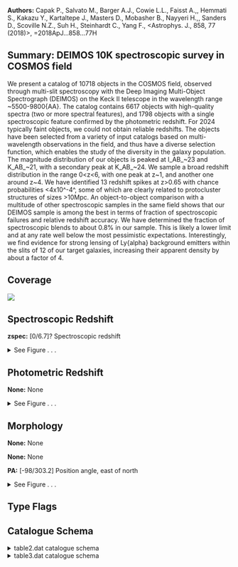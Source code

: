 

**Authors:** Capak P., Salvato M., Barger A.J., Cowie L.L., Faisst A.,, Hemmati S., Kakazu Y., Kartaltepe J., Masters D., Mobasher B., Nayyeri H.,, Sanders D., Scoville N.Z., Suh H., Steinhardt C., Yang F., <Astrophys. J., 858, 77 (2018)>, =2018ApJ...858...77H

## Summary: DEIMOS 10K spectroscopic survey in COSMOS field

We present a catalog of 10718 objects in the COSMOS field, observed through multi-slit spectroscopy with the Deep Imaging Multi-Object Spectrograph (DEIMOS) on the Keck II telescope in the wavelength range ~5500-9800{AA}. The catalog contains 6617 objects with high-quality spectra (two or more spectral features), and 1798 objects with a single spectroscopic feature confirmed by the photometric redshift. For 2024 typically faint objects, we could not obtain reliable redshifts. The objects have been selected from a variety of input catalogs based on multi-wavelength observations in the field, and thus have a diverse selection function, which enables the study of the diversity in the galaxy population. The magnitude distribution of our objects is peaked at I_AB_~23 and K_AB_~21, with a secondary peak at K_AB_~24. We sample a broad redshift distribution in the range 0<z<6, with one peak at z~1, and another one around z~4. We have identified 13 redshift spikes at z>0.65 with chance probabilities <4x10^-4^, some of which are clearly related to protocluster structures of sizes >10Mpc. An object-to-object comparison with a multitude of other spectroscopic samples in the same field shows that our DEIMOS sample is among the best in terms of fraction of spectroscopic failures and relative redshift accuracy. We have determined the fraction of spectroscopic blends to about 0.8% in our sample. This is likely a lower limit and at any rate well below the most pessimistic expectations. Interestingly, we find evidence for strong lensing of Ly{alpha} background emitters within the slits of 12 of our target galaxies, increasing their apparent density by about a factor of 4.

## Coverage 

 

 
![](https://github.com/joshgithubbin/Lestrade/blob/main/pages/J_ApJ_858_77/im/coverage.png?raw=true)

## Spectroscopic Redshift 



**zspec:** [0/6.7]? Spectroscopic redshift 




<details><summary>See Figure . . .</summary>

![](https://github.com/joshgithubbin/Lestrade/blob/main/pages/J_ApJ_858_77/im/ZSP.png?raw=true)

</details>

## Photometric Redshift 



**None:** None 




<details><summary>See Figure . . .</summary>

![](https://github.com/joshgithubbin/Lestrade/blob/main/pages/J_ApJ_858_77/im//ZPH.png?raw=true)

</details>

## Morphology 



**None:** None 

**None:** None 

**PA:** [-98/303.2] Position angle, east of north 




<details><summary>See Figure . . .</summary>

![](https://github.com/joshgithubbin/Lestrade/blob/main/pages/J_ApJ_858_77/im//morphology.png?raw=true)

</details>
                      
## Type Flags 





## Catalogue Schema 



<details>
<summary>table2.dat catalogue schema</summary>

| Bytes   | Format   | Units   | Label    | Explanations                                                                                                                                                                                                                                                                                                                          |
|:--------|:---------|:--------|:---------|:--------------------------------------------------------------------------------------------------------------------------------------------------------------------------------------------------------------------------------------------------------------------------------------------------------------------------------------|
| 1-  9   | A9       | ---     | Mask     | Mask                                                                                                                                                                                                                                                                                                                                  |
| 11- 12  | I2       | h       | RAh      | [9/10] Hour of Right Ascension (J2000)                                                                                                                                                                                                                                                                                                |
| 14- 15  | I2       | min     | RAm      | Minute of Right Ascension (J2000)                                                                                                                                                                                                                                                                                                     |
| 17- 18  | I2       | s       | RAs      | Second of Right Ascension (J2000)                                                                                                                                                                                                                                                                                                     |
| 20- 20  | A1       | ---     | DE-      | [+] Sign of the Declination (J2000)                                                                                                                                                                                                                                                                                                   |
| 21- 22  | I2       | deg     | DEd      | [1/2] Degree of Declination (J2000)                                                                                                                                                                                                                                                                                                   |
| 24- 25  | I2       | arcmin  | DEm      | Arcminute of Declination (J2000)                                                                                                                                                                                                                                                                                                      |
| 27- 30  | F4.1     | arcsec  | DEs      | Arcsecond of Declination (J2000)                                                                                                                                                                                                                                                                                                      |
| 32- 36  | F5.1     | deg     | PA       | [-98/303.2] Position angle, east of north                                                                                                                                                                                                                                                                                             |
| 38- 47  | A10      | "D/M/Y" | obs.date | UTC observation date                                                                                                                                                                                                                                                                                                                  |
| 49- 56  | A8       | "h:m:s" | obs.time | UTC observation time                                                                                                                                                                                                                                                                                                                  |
| 58- 60  | F3.1     | h       | Exp      | [0.3/2] Exposure time, hours                                                                                                                                                                                                                                                                                                          |
| 62- 65  | F4.2     | ---     | Airmass  | [1/3] Airmass                                                                                                                                                                                                                                                                                                                         |
| 67- 71  | A5       | ---     | Grating  | Grating (1)                                                                                                                                                                                                                                                                                                                           |
| 73- 77  | A5       | ---     | Filter   | Filter (GG455, GG495 or OG550)                                                                                                                                                                                                                                                                                                        |
| 79- 81  | I3       | ---     | Nsl      | [43/123] Number of slits assigned                                                                                                                                                                                                                                                                                                     |
| 83- 84  | I2       | ---     | Nz       | [30/96] Number of high-quality redshifts (Q>=1.5)                                                                                                                                                                                                                                                                                     |
| 86- 87  | I2       | ---     | Nsep     | [0/20] Number of serendipitous sources Note (1): The 600ZD grating yields a wavelength coverage of ~4800-10000{AA} with a dispersion of 0.65{AA}/pixel and a spectral resolution of R~2000. The 830G grating yields a wavelength coverage of ~6700-10500{AA} with a dispersion of 0.47{AA}/pixel and a spectral resolution of R~2700. |

**Note**: The 600ZD grating yields a wavelength coverage of ~4800-10000{AA}
    with a dispersion of 0.65{AA}/pixel and a spectral resolution of R~2000.
    The 830G grating yields a wavelength coverage of ~6700-10500{AA} with
    a dispersion of 0.47{AA}/pixel and a spectral resolution of R~2700.

</details>

<details>
<summary>table3.dat catalogue schema</summary>

| Bytes   | Format   | Units   | Label   | Explanations                                                                                                                                                                                                                                                                                                                                                                                                                                                                                                                                                                                                                                                                                                                                                                                                                                                                                                                                                                                                                                                                                                                                                                                                                                                                                                                                                                                                                                                                                                                                                                                                                                                                                                                                                                                                                                                                                                                                                                                                                                                                                                                                                                                                                                                                                                                                                                                                                                                                                                                                                                                                                                                                                                                                                                                                                                                                                                                                                                                                                                                                                                                                                                                                                                                                               |
|:--------|:---------|:--------|:--------|:-------------------------------------------------------------------------------------------------------------------------------------------------------------------------------------------------------------------------------------------------------------------------------------------------------------------------------------------------------------------------------------------------------------------------------------------------------------------------------------------------------------------------------------------------------------------------------------------------------------------------------------------------------------------------------------------------------------------------------------------------------------------------------------------------------------------------------------------------------------------------------------------------------------------------------------------------------------------------------------------------------------------------------------------------------------------------------------------------------------------------------------------------------------------------------------------------------------------------------------------------------------------------------------------------------------------------------------------------------------------------------------------------------------------------------------------------------------------------------------------------------------------------------------------------------------------------------------------------------------------------------------------------------------------------------------------------------------------------------------------------------------------------------------------------------------------------------------------------------------------------------------------------------------------------------------------------------------------------------------------------------------------------------------------------------------------------------------------------------------------------------------------------------------------------------------------------------------------------------------------------------------------------------------------------------------------------------------------------------------------------------------------------------------------------------------------------------------------------------------------------------------------------------------------------------------------------------------------------------------------------------------------------------------------------------------------------------------------------------------------------------------------------------------------------------------------------------------------------------------------------------------------------------------------------------------------------------------------------------------------------------------------------------------------------------------------------------------------------------------------------------------------------------------------------------------------------------------------------------------------------------------------------------------------|
| 1-  8   | A8       | ---     | ID      | Identifier (1)                                                                                                                                                                                                                                                                                                                                                                                                                                                                                                                                                                                                                                                                                                                                                                                                                                                                                                                                                                                                                                                                                                                                                                                                                                                                                                                                                                                                                                                                                                                                                                                                                                                                                                                                                                                                                                                                                                                                                                                                                                                                                                                                                                                                                                                                                                                                                                                                                                                                                                                                                                                                                                                                                                                                                                                                                                                                                                                                                                                                                                                                                                                                                                                                                                                                             |
| 10- 20  | F11.7    | deg     | RAdeg   | [149.3/151] Right Ascension (J2000)                                                                                                                                                                                                                                                                                                                                                                                                                                                                                                                                                                                                                                                                                                                                                                                                                                                                                                                                                                                                                                                                                                                                                                                                                                                                                                                                                                                                                                                                                                                                                                                                                                                                                                                                                                                                                                                                                                                                                                                                                                                                                                                                                                                                                                                                                                                                                                                                                                                                                                                                                                                                                                                                                                                                                                                                                                                                                                                                                                                                                                                                                                                                                                                                                                                        |
| 22- 31  | F10.8    | deg     | DEdeg   | [1.4/3] Declination (J2000)                                                                                                                                                                                                                                                                                                                                                                                                                                                                                                                                                                                                                                                                                                                                                                                                                                                                                                                                                                                                                                                                                                                                                                                                                                                                                                                                                                                                                                                                                                                                                                                                                                                                                                                                                                                                                                                                                                                                                                                                                                                                                                                                                                                                                                                                                                                                                                                                                                                                                                                                                                                                                                                                                                                                                                                                                                                                                                                                                                                                                                                                                                                                                                                                                                                                |
| 33- 35  | I3       | ---     | sel     | [1/960] Subsample identifier (2)                                                                                                                                                                                                                                                                                                                                                                                                                                                                                                                                                                                                                                                                                                                                                                                                                                                                                                                                                                                                                                                                                                                                                                                                                                                                                                                                                                                                                                                                                                                                                                                                                                                                                                                                                                                                                                                                                                                                                                                                                                                                                                                                                                                                                                                                                                                                                                                                                                                                                                                                                                                                                                                                                                                                                                                                                                                                                                                                                                                                                                                                                                                                                                                                                                                           |
| 37- 41  | F5.2     | mag     | imag    | [8/31.5]? I bandpass AB magnitude (3)                                                                                                                                                                                                                                                                                                                                                                                                                                                                                                                                                                                                                                                                                                                                                                                                                                                                                                                                                                                                                                                                                                                                                                                                                                                                                                                                                                                                                                                                                                                                                                                                                                                                                                                                                                                                                                                                                                                                                                                                                                                                                                                                                                                                                                                                                                                                                                                                                                                                                                                                                                                                                                                                                                                                                                                                                                                                                                                                                                                                                                                                                                                                                                                                                                                      |
| 43- 47  | F5.2     | mag     | Kmag    | [12/30.4]? K bandpass AB magnitude (3)                                                                                                                                                                                                                                                                                                                                                                                                                                                                                                                                                                                                                                                                                                                                                                                                                                                                                                                                                                                                                                                                                                                                                                                                                                                                                                                                                                                                                                                                                                                                                                                                                                                                                                                                                                                                                                                                                                                                                                                                                                                                                                                                                                                                                                                                                                                                                                                                                                                                                                                                                                                                                                                                                                                                                                                                                                                                                                                                                                                                                                                                                                                                                                                                                                                     |
| 49- 54  | F6.4     | ---     | zspec   | [0/6.7]? Spectroscopic redshift                                                                                                                                                                                                                                                                                                                                                                                                                                                                                                                                                                                                                                                                                                                                                                                                                                                                                                                                                                                                                                                                                                                                                                                                                                                                                                                                                                                                                                                                                                                                                                                                                                                                                                                                                                                                                                                                                                                                                                                                                                                                                                                                                                                                                                                                                                                                                                                                                                                                                                                                                                                                                                                                                                                                                                                                                                                                                                                                                                                                                                                                                                                                                                                                                                                            |
| 56- 57  | I2       | ---     | Qf      | [0/19] Original spectroscopic quality flag (4=very secure redshift) (4)                                                                                                                                                                                                                                                                                                                                                                                                                                                                                                                                                                                                                                                                                                                                                                                                                                                                                                                                                                                                                                                                                                                                                                                                                                                                                                                                                                                                                                                                                                                                                                                                                                                                                                                                                                                                                                                                                                                                                                                                                                                                                                                                                                                                                                                                                                                                                                                                                                                                                                                                                                                                                                                                                                                                                                                                                                                                                                                                                                                                                                                                                                                                                                                                                    |
| 59- 61  | F3.1     | ---     | Q       | [0/2] Comprehensive spectral quality flag (2=reliable spectroscopic identification; 1=uncertain) (5)                                                                                                                                                                                                                                                                                                                                                                                                                                                                                                                                                                                                                                                                                                                                                                                                                                                                                                                                                                                                                                                                                                                                                                                                                                                                                                                                                                                                                                                                                                                                                                                                                                                                                                                                                                                                                                                                                                                                                                                                                                                                                                                                                                                                                                                                                                                                                                                                                                                                                                                                                                                                                                                                                                                                                                                                                                                                                                                                                                                                                                                                                                                                                                                       |
| 63-132  | A70      | ---     | Remarks | Remarks (6) Note (1): Object identifier from the major two photometric catalogues. An "L" in front of the number refers to the red multiband-band selected catalogue of Laigle+ (2016, J/ApJS/224/24 ; <COSMOS2015 NNNNNNN> in Simbad). A "C" in front of the number refers to the i-band selected catalogue of Capak+ (2007, II/284 ; <COSMOS NNNNNNN> in Simbad) and Ilbert+ (2009, J/ApJ/690/1236 ; <[ICS2009] NNNNNNN> in Simbad). If an object is not present in either of these catalogs it does not have an identifier (the value is blank). Note (2): The subsample identifier, sel, is a decimal representation of a binary flag containing the X-ray, high-z, MIPS, VLA, Herschel, optically variable sources ("OVV", Salvato+, 2009ApJ...690.1250S), OII, PL AGN, Filler and Serendipitous flag following the order in table 4 and figure 1: sel=512*X+256*hiz+128*M+64*VLA+32*H+16*OVV+8*OII+4*PL+2*Fil+1*ser See section 2 for further explanations. Note (3): Magnitudes based on the ultradeep Subaru Hyper Suprime-Cam (Tanaka et al. 2017arXiv170600566T) and UltraVista (Laigle+ 2016, J/ApJS/224/24), the Subaru Suprime-Cam (Ilbert+ 2009, J/ApJ/690/1236), and the Hubble ACS (Koekemoer+ 2007ApJS..172..196K) photometric catalogs. Because of field-coverage, bright star cut-outs, blending or other confusion issues not all objects in the spectroscopic catalogue are covered by a single photometric catalogue, and we thus have to refer to various different imaging datasets. Note (4): Spectroscopic quality flag, Qf, following the original zCOSMOS scheme (Lilly+ 2009, J/ApJS/184/218, aka the column CClass), where values 11-19 indicate broad emission lines. Note (5): Comprehensive quality flag Q combining spectroscopic and photometric redshift information, following Zheng et al. (2004, J/ApJS/155/73). The Qf flags 3, 4, 13, 14, 23, 24 are given the value Q=2, signaling reliable spectroscopic identification. The Qf flags 1, 2, 9, 11, 12, 19, 21, 22, 29 are given the value Q=1 for an uncertain spectroscopic identification. However, if the photometric redshift value for a Q=1 source is matching with the uncertain spectroscopic redshift within an interval dz/(1+z)<0.1, where dz=|z_spec_-z_phot_|, we raise the quality flag to Q=1.5. An unsuccessful redshift measurement yields Q=0. Note (6): Remarks for most objects, in particular indicating the spectral features detected, e.g. the Ly{alpha} and Balmer lines (H{alpha}, H{beta}, H{gamma}, ...) of hydrogen, or the MgII line, as well as the [CIV], CIII], CII], [OII], [OIII], NII, and [SII] emission lines. A "d" behind an emission line designation indicates a detected line doublet. A "br" behind an emission line refers to a broad emission line profile. An "abs" behind a line indicates its appearance in absorption rather than emission. "H&K" and "G" correspond to the Ca-H 3940{AA} and Ca-K 3960{AA} absorption lines and the G 4304{AA} absorption band, respectively. Other prominent absorption lines are MgI 5175{AA} and NaI 5892{AA}. Finally, "E+A" features indicate the forest of spectral emission and absorption features ("ringing") between the [OII] line and Ca-H & K, characteristic of post-starburst (E+A) galaxies. |

**Note**: Object identifier from the major two photometric catalogues. An
    "L" in front of the number refers to the red multiband-band selected
    catalogue of Laigle+ (2016, J/ApJS/224/24 ; <COSMOS2015 NNNNNNN> in Simbad).
    A "C" in front of the number refers to the i-band selected catalogue of
    Capak+ (2007, II/284 ; <COSMOS NNNNNNN> in Simbad) and
    Ilbert+ (2009, J/ApJ/690/1236 ; <[ICS2009] NNNNNNN> in Simbad).
    If an object is not present in either of these catalogs it does not have an
    identifier (the value is blank).
Note (2): The subsample identifier, sel, is a decimal representation of a
    binary flag containing the X-ray, high-z, MIPS, VLA, Herschel,
    optically variable sources ("OVV", Salvato+, 2009ApJ...690.1250S),
    OII, PL AGN, Filler and Serendipitous flag following the order in
    table 4 and figure 1:
    sel=512*X+256*hiz+128*M+64*VLA+32*H+16*OVV+8*OII+4*PL+2*Fil+1*ser
    See section 2 for further explanations.
Note (3): Magnitudes based on the ultradeep Subaru Hyper Suprime-Cam
    (Tanaka et al. 2017arXiv170600566T) and UltraVista (Laigle+
    2016, J/ApJS/224/24), the Subaru Suprime-Cam (Ilbert+
    2009, J/ApJ/690/1236), and the Hubble ACS (Koekemoer+
    2007ApJS..172..196K) photometric catalogs. Because of field-coverage,
    bright star cut-outs, blending or other confusion issues not all objects
    in the spectroscopic catalogue are covered by a single photometric
    catalogue, and we thus have to refer to various different imaging
    datasets.
Note (4): Spectroscopic quality flag, Qf, following the original zCOSMOS
    scheme (Lilly+ 2009, J/ApJS/184/218, aka the column CClass),
    where values 11-19 indicate broad emission lines.
Note (5): Comprehensive quality flag Q combining spectroscopic and
    photometric redshift information, following Zheng et al.
    (2004, J/ApJS/155/73). The Qf flags 3, 4, 13, 14, 23, 24 are given
    the value Q=2, signaling reliable spectroscopic identification. The
    Qf flags 1, 2, 9, 11, 12, 19, 21, 22, 29 are given the value Q=1 for
    an uncertain spectroscopic identification. However, if the photometric
    redshift value for a Q=1 source is matching with the uncertain
    spectroscopic redshift within an interval dz/(1+z)<0.1, where
    dz=|z_spec_-z_phot_|, we raise the quality flag to Q=1.5. An
    unsuccessful redshift measurement yields Q=0.
Note (6): Remarks for most objects, in particular indicating the spectral
    features detected, e.g. the Ly{alpha} and Balmer lines (H{alpha},
    H{beta}, H{gamma}, ...) of hydrogen, or the MgII line, as well as the
    [CIV], CIII], CII], [OII], [OIII], NII, and [SII] emission lines.
    A "d" behind an emission line designation indicates a detected line
    doublet.
    A "br" behind an emission line refers to a broad emission line
    profile.
    An "abs" behind a line indicates its appearance in absorption rather
    than emission.
    "H&K" and "G" correspond to the Ca-H 3940{AA} and Ca-K 3960{AA}
    absorption lines and the G 4304{AA} absorption band, respectively.
    Other prominent absorption lines are MgI 5175{AA} and NaI 5892{AA}.
    Finally, "E+A" features indicate the forest of spectral emission and
    absorption features ("ringing") between the [OII] line and Ca-H & K,
    characteristic of post-starburst (E+A) galaxies.

</details>

        
        